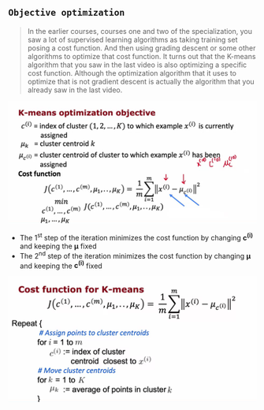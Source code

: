 ## `Objective optimization`

> In the earlier courses, courses one and two of the specialization, you saw a lot of supervised learning algorithms as taking training set posing a cost function. And then using grading descent or some other algorithms to optimize that cost function. It turns out that the K-means algorithm that you saw in the last video is also optimizing a specific cost function. Although the optimization algorithm that it uses to optimize that is not gradient descent is actually the algorithm that you already saw in the last video. 

![Alt text](<ref img/7.png>)

- The 1<sup>st</sup> step of the iteration minimizes the cost function by changing **c<sup>(i)</sup>** and keeping the **&mu;** fixed
- The 2<sup>nd</sup> step of the iteration minimizes the cost function by changing **&mu;** and keeping the **c<sup>(i)</sup>** fixed

![Alt text](<ref img/8.png>)